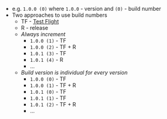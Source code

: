 - e.g. `1.0.0 (0)` where `1.0.0` - version and `(0)` - build number
- Two approaches to use build numbers 
	- TF - [Test Flight](Test%20Flight.md)
	- R - release
	- *Always increment*
		- `1.0.0 (1)` - TF
		- `1.0.0 (2)` - TF + R
		- `1.0.1 (3)` - TF
		- `1.0.1 (4)` - R
		- ...
	- *Build version is individual for every version* 
		- `1.0.0 (0)` - TF
		- `1.0.0 (1)` - TF + R
		- `1.0.1 (0)` - TF
		- `1.0.1 (1)` - TF
		- `1.0.1 (2)` - TF + R
		- ...
